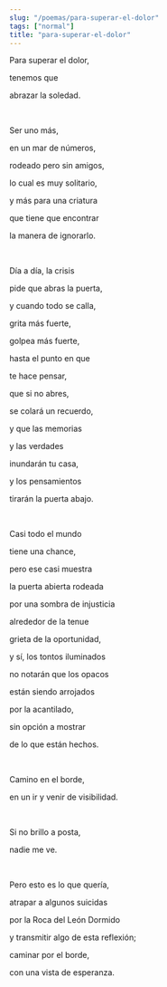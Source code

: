 ```yaml
---
slug: "/poemas/para-superar-el-dolor"
tags: ["normal"]
title: "para-superar-el-dolor"
---
```

Para superar el dolor,

tenemos que

abrazar la soledad.

&nbsp;

Ser uno más,

en un mar de números,

rodeado pero sin amigos,

lo cual es muy solitario,

y más para una criatura

que tiene que encontrar

la manera de ignorarlo.

&nbsp;

Día a día, la crisis

pide que abras la puerta,

y cuando todo se calla,

grita más fuerte,

golpea más fuerte,

hasta el punto en que

te hace pensar,

que si no abres,

se colará un recuerdo,

y que las memorias

y las verdades

inundarán tu casa,

y los pensamientos

tirarán la puerta abajo.

&nbsp;

Casi todo el mundo

tiene una chance,

pero ese casi muestra

la puerta abierta rodeada

por una sombra de injusticia

alrededor de la tenue

grieta de la oportunidad,

y sí, los tontos iluminados

no notarán que los opacos

están siendo arrojados

por la acantilado,

sin opción a mostrar

de lo que están hechos.

&nbsp;

Camino en el borde,

en un ir y venir de visibilidad.

&nbsp;

Si no brillo a posta,

nadie me ve.

&nbsp;

Pero esto es lo que quería,

atrapar a algunos suicidas

por la Roca del León Dormido

y transmitir algo de esta reflexión;

caminar por el borde,

con una vista de esperanza.